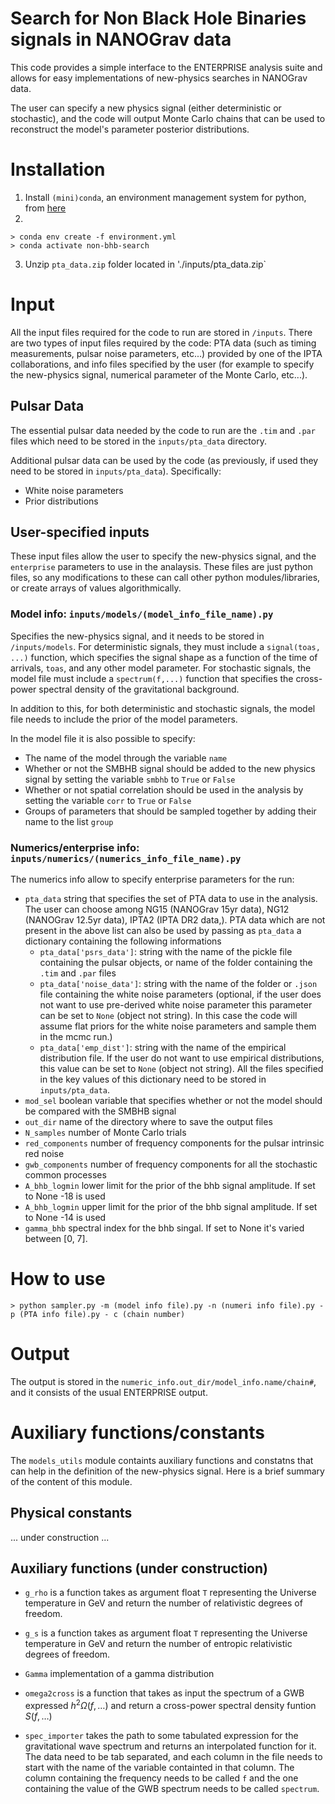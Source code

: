 # Search for Non Black Hole Binaries signals in NANOGrav data 

This code provides a simple interface to the ENTERPRISE analysis suite and allows for easy implementations of new-physics searches in NANOGrav data. 

The user can specify a new physics signal (either deterministic or stochastic), and the code will output Monte Carlo chains that can be used to reconstruct the model's parameter posterior distributions. 

# Installation 

1) Install `(mini)conda`, an environment management system for python, from [here](https://conda.io/projects/conda/en/latest/user-guide/install/index.html])
2)  

    > conda env create -f environment.yml
    > conda activate non-bhb-search

3) Unzip `pta_data.zip` folder located in './inputs/pta_data.zip`

# Input 

All the input files required for the code to run are stored in `/inputs`. There are two types of input files required by the code: PTA data (such as timing measurements, pulsar noise parameters, etc...) provided by one of the IPTA collaborations, and info files specified by the user (for example to specify the new-physics signal, numerical parameter of the Monte Carlo, etc...).
## Pulsar Data

The essential pulsar data needed by the code to run are the `.tim` and `.par` files which need to be stored in the `inputs/pta_data` directory. 

Additional pulsar data can be used by the code (as previously, if used they need to be stored in `inputs/pta_data`). Specifically:

- White noise parameters
- Prior distributions 

## User-specified inputs

These input files allow the user to specify the new-physics signal, and the `enterprise` parameters to use in the analaysis. These files are just python files, so any modifications to these can call other python modules/libraries, or create arrays of values algorithmically.


### Model info: `inputs/models/(model_info_file_name).py`
Specifies the new-physics signal, and it needs to be stored in `/inputs/models`. For deterministic signals, they must include a `signal(toas, ...)` function, which specifies the signal shape as a function of the time of arrivals, `toas`, and any other model parameter. For stochastic signals, the model file must include a `spectrum(f,...)` function that specifies the cross-power spectral density of the gravitational background. 

In addition to this, for both deterministic and stochastic signals, the model file needs to include the prior of the model parameters. 

In the model file it is also possible to specify:

- The name of the model through the variable `name`
- Whether or not the SMBHB signal should be added to the new physics signal by setting the variable `smbhb` to `True` or `False`
- Whether or not spatial correlation should be used in the analysis by setting the variable `corr` to `True` or `False`
- Groups of parameters that should be sampled together by adding their name to the list `group`


### Numerics/enterprise info: `inputs/numerics/(numerics_info_file_name).py`

The numerics info allow to specify enterprise parameters for the run:

- `pta_data` string that specifies the set of PTA data to use in the analysis. The user can choose among NG15 (NANOGrav 15yr data), NG12 (NANOGrav 12.5yr data), IPTA2 (IPTA DR2 data,). PTA data which are not present in the above list can also be used by passing as `pta_data` a dictionary containing the following informations
    -  `pta_data['psrs_data']`: string with the name of the pickle file containing the pulsar objects, or name of the folder containing the `.tim` and `.par` files
    - `pta_data['noise_data']`: string with the name of the folder or `.json` file containing the white noise parameters (optional, if the user does not want to use pre-derived white noise parameter this parameter can be set to `None` (object not string). In this case the code will assume flat priors for the white noise parameters and sample them in the mcmc run.)
    - `pta_data['emp_dist']`: string with the name of the empirical distribution file. If the user do not want to use empirical distributions, this value can be set to `None` (object not string).
    All the files specified in the key values of this dictionary need to be stored in `inputs/pta_data`.
- `mod_sel` boolean variable that specifies whether or not the model should be compared with the SMBHB signal
- `out_dir` name of the directory where to save the output files
- `N_samples` number of Monte Carlo trials 
- `red_components` number of frequency components for the pulsar intrinsic red noise 
- `gwb_components` number of frequency components for all the stochastic common processes 
- `A_bhb_logmin` lower limit for the prior of the bhb signal amplitude. If set to None -18 is used
- `A_bhb_logmin` upper limit for the prior of the bhb signal amplitude. If set to None -14 is used
- `gamma_bhb` spectral index for the bhb singal. If set to None it's varied between [0, 7].

# How to use

    > python sampler.py -m (model info file).py -n (numeri info file).py -p (PTA info file).py - c (chain number)


# Output

The output is stored in the `numeric_info.out_dir/model_info.name/chain#`, and it consists of the usual ENTERPRISE output. 


# Auxiliary functions/constants 

The `models_utils` module containts auxiliary functions and constatns that can help in the definition of the new-physics signal. Here is a brief summary of the content of this module.

## Physical constants

... under construction ...

## Auxiliary functions (under construction)

- `g_rho` is a function takes as argument float `T` representing the Universe temperature in GeV and return the number of relativistic degrees of freedom.

- `g_s` is a function takes as argument float `T` representing the Universe temperature in GeV and return the number of entropic relativistic degrees of freedom.

- `Gamma` implementation of a gamma distribution 

- `omega2cross` is a function that takes as input the spectrum of a GWB expressed $h^2\Omega(f,\ldots)$ and return a cross-power spectral density funtion $S(f,\ldots)$

- `spec_importer` takes the path to some tabulated expression for the gravitational wave spectrum and returns an interpolated function for it. The data need to be tab separated, and each column in the file needs to start with the name of the variable containted in that column. The column containing the frequency needs to be called `f` and the one containing the value of the GWB spectrum needs to be called `spectrum`.
